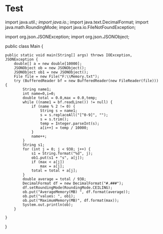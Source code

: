 # Test

import java.util.*;
import java.io.*;
import java.text.DecimalFormat;
import java.math.RoundingMode;
import java.io.FileNotFoundException;

import org.json.JSONException;
import org.json.JSONObject;

public class Main {

	public static void main(String[] args) throws IOException, JSONException {
		double[] a = new double[10000];
		JSONObject ob = new JSONObject();
		JSONObject ob1 = new JSONObject();
		File file = new File("F:\\Memory.txt");
		try (BufferedReader bf = new BufferedReader(new FileReader(file))) {
			String name1;
			int name=0,i=0;
			double total = 0.0,max = 0.0,temp;
			while ((name1 = bf.readLine()) != null) {
				if (name % 2 != 0) {
				    String s = name1;
					s = s.replaceAll("[^0-9]", "");
					s = s.trim();
					temp = Integer.parseInt(s);
					a[i++] = temp / 10000;
				}
				name++;
			}
			String s1;
			for (int j = 0; j < 938; j++) {
				s1 = String.format("%d", j);
				ob1.put(s1 + "s", a[j]);
				if (max < a[j])
					max = a[j];
				total = total + a[j];
			}
	        double average = total / 938;
			DecimalFormat df = new DecimalFormat("#.###");
			df.setRoundingMode(RoundingMode.CEILING);
			ob.put("AverageMemory(MB) ", df.format(average));
			ob.put("values: ", ob1);
			ob.put("MaximumMemory(MB)", df.format(max));
			System.out.println(ob);
		}
		
	}

}

